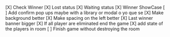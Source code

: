 [X] Check Winner
[X] Lost status
[X] Waiting status
[X] Winner ShowCase
[ ] Add confirm pop ups maybe with a library or modal o yo que se
[X] Make background better
[X] Make spacing on the left better
[X] Last winner banner bigger
[X] If all player are eliminated end the game
[X] add state of the players  in room
[ ] Finish game without destroying the room
